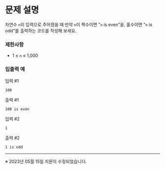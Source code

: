 # 문제 설명
자연수 `n`이 입력으로 주어졌을 때 만약 `n`이 짝수이면 "`n` is even"을, 홀수이면 "`n` is odd"를 출력하는 코드를 작성해 보세요.

### 제한사항
- 1 ≤ `n` ≤ 1,000

### 입출력 예
입력 #1
```
100
```
출력 #1
```
100 is even
```
입력 #2
```
1
```
출력 #2
```
1 is odd
```

---

※ 2023년 05월 15일 지문이 수정되었습니다.